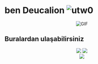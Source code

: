 # ben Deucalion <img src="https://komarev.com/ghpvc/?username=utw0&label=Ziyaretçi%20Sayısı&color=552b75" alt="utw0" />

<div align="center">
 <img alt="GIF" src="https://media.discordapp.net/attachments/938931643115270185/992822352121438208/20220702_185511.gif?width=235&height=132"/>
</div>






## Buralardan ulaşabilirsiniz
<div align="center">
<a href="https://www.instagram.com/kubiss._/?hl=tr" target"blank_"> <!--Sol tarafa bak abi orada kendi github linkini koy-->
<img src="https://img.shields.io/badge/INSTAGRAM%20-DC3175.svg?&style=for-the-badge&logo=instagram&logoColor=white"></a>
 <a href="https://open.spotify.com/user/90q6u1pkapf3b9zzkiqweyfil?si=f15c8664aa774fd1" target"blank_">
<img src="https://img.shields.io/badge/Spotify%20-1ed760.svg?&style=for-the-badge&logo=spotify&logoColor=white"></a>
</div>
<div align="center">
   <a href="https://discord.com/users/577541066203332619" target="_blank">
      <img src="https://lanyard-profile-readme.vercel.app/api/577541066203332619?bg=111111">
   </a>
</div>


